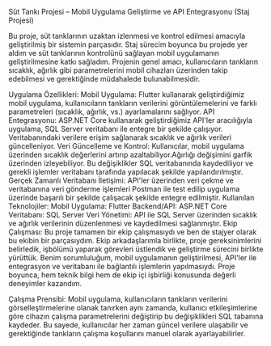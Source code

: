 Süt Tankı Projesi – Mobil Uygulama Geliştirme ve API Entegrasyonu (Staj Projesi)

Bu proje, süt tanklarının uzaktan izlenmesi ve kontrol edilmesi amacıyla geliştirilmiş bir sistemin parçasıdır. Staj sürecim boyunca bu projede yer aldım ve süt tanklarının kontrolünü sağlayan mobil uygulamanın geliştirilmesine katkı sağladım. Projenin genel amacı, kullanıcıların tankların sıcaklık, ağırlık gibi parametrelerini mobil cihazları üzerinden takip edebilmesi ve gerektiğinde müdahalede bulunabilmesidir.

Uygulama Özellikleri:
Mobil Uygulama: Flutter kullanarak geliştirdiğimiz mobil uygulama, kullanıcıların tankların verilerini görüntülemelerini ve farklı parametreleri (sıcaklık, ağırlık, vs.) ayarlamalarını sağlıyor.
API Entegrasyonu: ASP.NET Core kullanarak geliştirdiğimiz API'ler aracılığıyla uygulama, SQL Server veritabanı ile entegre bir şekilde çalışıyor. Veritabanındaki verilere erişim sağlanarak sıcaklık ve ağırlık verileri güncelleniyor.
Veri Güncelleme ve Kontrol: Kullanıcılar, mobil uygulama üzerinden sıcaklık değerlerini artırıp azaltabiliyor.Ağırlığı değişimini garfik üzerinden izleyebiliyor. Bu değişiklikler SQL veritabanında kaydediliyor ve gerekli işlemler veritabanı tarafında yapılacak şekilde yapılandırılmıştır.
Gerçek Zamanlı Veritabanı İletişimi: API'ler üzerinden veri çekme ve veritabanına veri gönderme işlemleri Postman ile test edilip uygulama üzerinde başarılı bir şekilde çalışacak şekilde entegre edilmiştir.
Kullanılan Teknolojiler:
Mobil Uygulama: Flutter
Backend/API: ASP.NET Core
Veritabanı: SQL Server
Veri Yönetimi: API ile SQL Server üzerinden sıcaklık ve ağırlık verilerinin düzenlenmesi ve kaydedilmesi sağlanmıştır.
Ekip Çalışması:
Bu proje tamamen bir ekip çalışmasıydı ve ben de stajyer olarak bu ekibin bir parçasıydım. Ekip arkadaşlarımla birlikte, proje gereksinimlerini belirledik, işbölümü yaparak görevleri üstlendik ve geliştirme sürecini birlikte yürüttük. Benim sorumluluğum, mobil uygulamanın geliştirilmesi, API'ler ile entegrasyon ve veritabanı ile bağlantılı işlemlerin yapılmasıydı. Proje boyunca, hem teknik bilgi hem de ekip içi işbirliği konusunda değerli deneyimler kazandım.

Çalışma Prensibi:
Mobil uygulama, kullanıcıların tankların verilerini görselleştirmelerine olanak tanırken aynı zamanda, kullanıcı etkileşimlerine göre cihazın çalışma parametrelerini değiştirip bu değişiklikleri SQL tabanına kaydeder. Bu sayede, kullanıcılar her zaman güncel verilere ulaşabilir ve gerektiğinde tankların çalışma koşullarını manuel olarak ayarlayabilirler.
